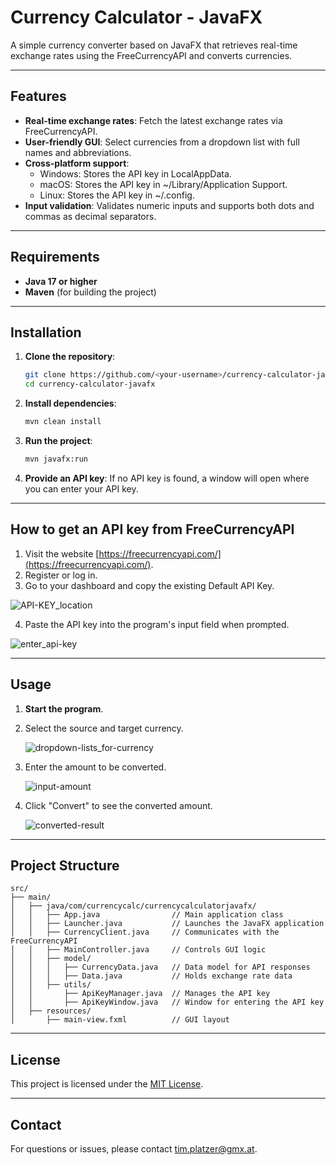 # Currency Calculator - JavaFX

A simple currency converter based on JavaFX that retrieves real-time exchange rates using the FreeCurrencyAPI and converts currencies.

---

## Features

- **Real-time exchange rates**: Fetch the latest exchange rates via FreeCurrencyAPI.
- **User-friendly GUI**: Select currencies from a dropdown list with full names and abbreviations.
- **Cross-platform support**:
  - Windows: Stores the API key in LocalAppData.
  - macOS: Stores the API key in ~/Library/Application Support.
  - Linux: Stores the API key in ~/.config.
- **Input validation**: Validates numeric inputs and supports both dots and commas as decimal separators.

---

## Requirements

- **Java 17 or higher**
- **Maven** (for building the project)

---

## Installation

1. **Clone the repository**:

   ```bash
   git clone https://github.com/<your-username>/currency-calculator-javafx.git
   cd currency-calculator-javafx
   ```

2. **Install dependencies**:

   ```bash
   mvn clean install
   ```

3. **Run the project**:

   ```bash
   mvn javafx:run
   ```

4. **Provide an API key**:
   If no API key is found, a window will open where you can enter your API key.

---

## How to get an API key from FreeCurrencyAPI

1. Visit the website [https://freecurrencyapi.com/](https://freecurrencyapi.com/).
2. Register or log in.
3. Go to your dashboard and copy the existing Default API Key.

  ![API-KEY_location](https://github.com/user-attachments/assets/96eb89ba-1529-43b7-bec7-447d052b63a5)

4. Paste the API key into the program's input field when prompted.

  ![enter_api-key](https://github.com/user-attachments/assets/cba59c8c-7f96-45a2-af86-0f5294d62948)

---

## Usage

1. **Start the program**.
2. Select the source and target currency.
   
   ![dropdown-lists_for-currency](https://github.com/user-attachments/assets/de8364d1-074b-4599-9d0b-55cbb624ff72)


3. Enter the amount to be converted.
   
   ![input-amount](https://github.com/user-attachments/assets/875cc45e-23f1-4070-821c-84183965f0e9)


4. Click "Convert" to see the converted amount.
   
   ![converted-result](https://github.com/user-attachments/assets/f8b6d04f-18bd-4277-b22c-fb481e9abe3f)

---

## Project Structure

```plaintext
src/
├── main/
│   ├── java/com/currencycalc/currencycalculatorjavafx/
│   │   ├── App.java                // Main application class
│   │   ├── Launcher.java           // Launches the JavaFX application
│   │   ├── CurrencyClient.java     // Communicates with the FreeCurrencyAPI
│   │   ├── MainController.java     // Controls GUI logic
│   │   ├── model/
│   │   │   ├── CurrencyData.java   // Data model for API responses
│   │   │   ├── Data.java           // Holds exchange rate data
│   │   ├── utils/
│   │       ├── ApiKeyManager.java  // Manages the API key
│   │       ├── ApiKeyWindow.java   // Window for entering the API key
│   ├── resources/
│       ├── main-view.fxml          // GUI layout
```

---

## License

This project is licensed under the [MIT License](LICENSE).

---

## Contact

For questions or issues, please contact [tim.platzer@gmx.at](mailto:tim.platzer@gmx.at).

